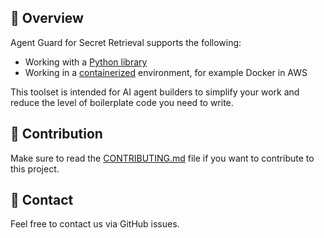 
## 🌟 Overview

Agent Guard for Secret Retrieval supports the following:
- Working with a [Python library](/agent-guard-secrets-python.md) 
- Working in a [containerized](/agent-guard-secrets-docker.md) environment, for example Docker in AWS

This toolset is intended for AI agent builders to simplify your work and reduce the level of boilerplate code you need to write.

## 🤝 Contribution

Make sure to read the [CONTRIBUTING.md](https://github.com/cyberark/agent-guard/blob/main/CONTRIBUTING.md) file if you want to contribute to this project.

## 💁  Contact

Feel free to contact us via GitHub issues.
